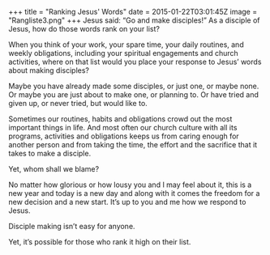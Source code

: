 +++
title = "Ranking Jesus' Words"
date = 2015-01-22T03:01:45Z
image = "Rangliste3.png"
+++
Jesus said: “Go and make disciples!” As a disciple of Jesus, how do those words rank on your list?

When you think of your work, your spare time, your daily routines, and weekly obligations, including your spiritual engagements and church activities, where on that list would you place your response to Jesus’ words about making disciples?

Maybe you have already made some disciples, or just one, or maybe none. Or maybe you are just about to make one, or planning to. Or have tried and given up, or never tried, but would like to.

Sometimes our routines, habits and obligations crowd out the most important things in life. And most often our church culture with all its programs, activities and obligations keeps us from caring enough for another person and from taking the time, the effort and the sacrifice that it takes to make a disciple.

Yet, whom shall we blame?

No matter how glorious or how lousy you and I may feel about it, this is a new year and today is a new day and along with it comes the freedom for a new decision and a new start. It’s up to you and me how we respond to Jesus.

Disciple making isn’t easy for anyone.

Yet, it’s possible for those who rank it high on their list.
